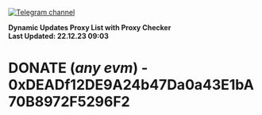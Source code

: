 [![Telegram channel](https://img.shields.io/endpoint?url=https://runkit.io/damiankrawczyk/telegram-badge/branches/master?url=https://t.me/n4z4v0d)](https://t.me/n4z4v0d) 

**Dynamic Updates Proxy List with Proxy Checker**  
**Last Updated: 22.12.23 09:03**

# DONATE (_any evm_) - 0xDEADf12DE9A24b47Da0a43E1bA70B8972F5296F2
